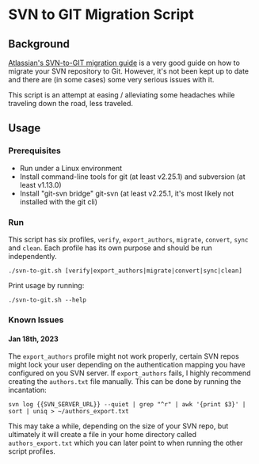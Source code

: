 # SVN to GIT Migration Script
## Background
[Atlassian's SVN-to-GIT migration guide](https://www.atlassian.com/git/tutorials/migrating-overview) is a very good guide
on how to migrate your SVN repository to Git. However, it's not been kept up to date and there are (in some cases)
some very serious issues with it.

This script is an attempt at easing / alleviating some headaches while traveling down the road, less traveled.

## Usage
### Prerequisites
* Run under a Linux environment
* Install command-line tools for git (at least v2.25.1) and subversion (at least v1.13.0)
* Install "git-svn bridge" git-svn (at least v2.25.1, it's most likely not installed with the git cli)

### Run
This script has six profiles, `verify`, `export_authors`, `migrate`, `convert`, `sync` and `clean`.
Each profile has its own purpose and should be run independently.
```shell
./svn-to-git.sh [verify|export_authors|migrate|convert|sync|clean] 
```
Print usage by running:
```shell
./svn-to-git.sh --help
```
### Known Issues

#### Jan 18th, 2023

The `export_authors` profile might not work properly, certain SVN repos might lock your user depending
on the authentication mapping you have configured on you SVN server.
If `export_authors` fails, I highly recommend creating the `authors.txt` file manually.
This can be done by running the incantation:
```shell
svn log {{SVN_SERVER_URL}} --quiet | grep "^r" | awk '{print $3}' | sort | uniq > ~/authors_export.txt
```
This may take a while, depending on the size of your SVN repo, but ultimately it will create a file in your
home directory called `authors_export.txt` which you can later point to when running the other script profiles.
